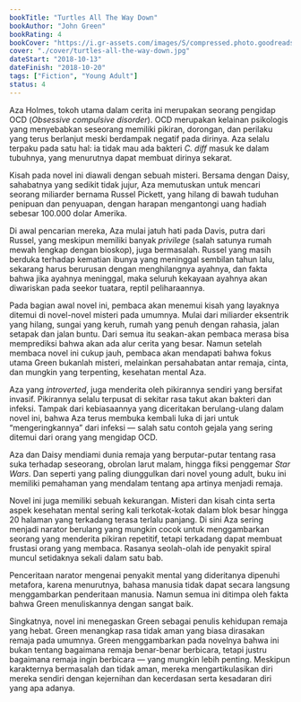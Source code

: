 ```yaml
---
bookTitle: "Turtles All The Way Down"
bookAuthor: "John Green"
bookRating: 4
bookCover: "https://i.gr-assets.com/images/S/compressed.photo.goodreads.com/books/1523440333l/39800802._SX318_.jpg"
cover: "./cover/turtles-all-the-way-down.jpg"
dateStart: "2018-10-13"
dateFinish: "2018-10-20"
tags: ["Fiction", "Young Adult"]
status: 4
---
```


Aza Holmes, tokoh utama dalam cerita ini merupakan seorang pengidap OCD (_Obsessive compulsive disorder_). OCD merupakan kelainan psikologis yang menyebabkan seseorang memiliki pikiran, dorongan, dan perilaku yang terus berlanjut meski berdampak negatif pada dirinya. Aza selalu terpaku pada satu hal: ia tidak mau ada bakteri _C. diff_ masuk ke dalam tubuhnya, yang menurutnya dapat membuat dirinya sekarat.

Kisah pada novel ini diawali dengan sebuah misteri. Bersama dengan Daisy, sahabatnya yang sedikit tidak jujur, Aza memutuskan untuk mencari seorang miliarder bernama Russel Pickett, yang hilang di bawah tuduhan penipuan dan penyuapan, dengan harapan mengantongi uang hadiah sebesar 100.000 dolar Amerika.

Di awal pencarian mereka, Aza mulai jatuh hati pada Davis, putra dari Russel, yang meskipun memiliki banyak _privilege_ (salah satunya rumah mewah lengkap dengan bioskop), juga bermasalah. Russel yang masih berduka terhadap kematian ibunya yang meninggal sembilan tahun lalu, sekarang harus berurusan dengan menghilangnya ayahnya, dan fakta bahwa jika ayahnya meninggal, maka seluruh kekayaan ayahnya akan diwariskan pada seekor tuatara, reptil peliharaannya.

Pada bagian awal novel ini, pembaca akan menemui kisah yang layaknya ditemui di novel-novel misteri pada umumnya. Mulai dari miliarder eksentrik yang hilang, sungai yang keruh, rumah yang penuh dengan rahasia, jalan setapak dan jalan buntu. Dari semua itu seakan-akan pembaca merasa bisa memprediksi bahwa akan ada alur cerita yang besar. Namun setelah membaca novel ini cukup jauh, pembaca akan mendapati bahwa fokus utama Green bukanlah misteri, melainkan persahabatan antar remaja, cinta, dan mungkin yang terpenting, kesehatan mental Aza.

Aza yang _introverted_, juga menderita oleh pikirannya sendiri yang bersifat invasif. Pikirannya selalu terpusat di sekitar rasa takut akan bakteri dan infeksi. Tampak dari kebiasaannya yang diceritakan berulang-ulang dalam novel ini, bahwa Aza terus membuka kembali luka di jari untuk “mengeringkannya” dari infeksi — salah satu contoh gejala yang sering ditemui dari orang yang mengidap OCD.

Aza dan Daisy mendiami dunia remaja yang berputar-putar tentang rasa suka terhadap seseorang, obrolan larut malam, hingga fiksi penggemar _Star Wars_. Dan seperti yang paling diunggulkan dari novel young adult, buku ini memiliki pemahaman yang mendalam tentang apa artinya menjadi remaja.

Novel ini juga memiliki sebuah kekurangan. Misteri dan kisah cinta serta aspek kesehatan mental sering kali terkotak-kotak dalam blok besar hingga 20 halaman yang terkadang terasa terlalu panjang. Di sini Aza sering menjadi narator berulang yang mungkin cocok untuk menggambarkan seorang yang menderita pikiran repetitif, tetapi terkadang dapat membuat frustasi orang yang membaca. Rasanya seolah-olah ide penyakit spiral muncul setidaknya sekali dalam satu bab.

Penceritaan narator mengenai penyakit mental yang dideritanya dipenuhi metafora, karena menurutnya, bahasa manusia tidak dapat secara langsung menggambarkan penderitaan manusia. Namun semua ini ditimpa oleh fakta bahwa Green menuliskannya dengan sangat baik.

Singkatnya, novel ini menegaskan Green sebagai penulis kehidupan remaja yang hebat. Green menangkap rasa tidak aman yang biasa dirasakan remaja pada umumnya. Green menggambarkan pada novelnya bahwa ini bukan tentang bagaimana remaja benar-benar berbicara, tetapi justru bagaimana remaja ingin berbicara — yang mungkin lebih penting. Meskipun karakternya bermasalah dan tidak aman, mereka mengartikulasikan diri mereka sendiri dengan kejernihan dan kecerdasan serta kesadaran diri yang apa adanya.
